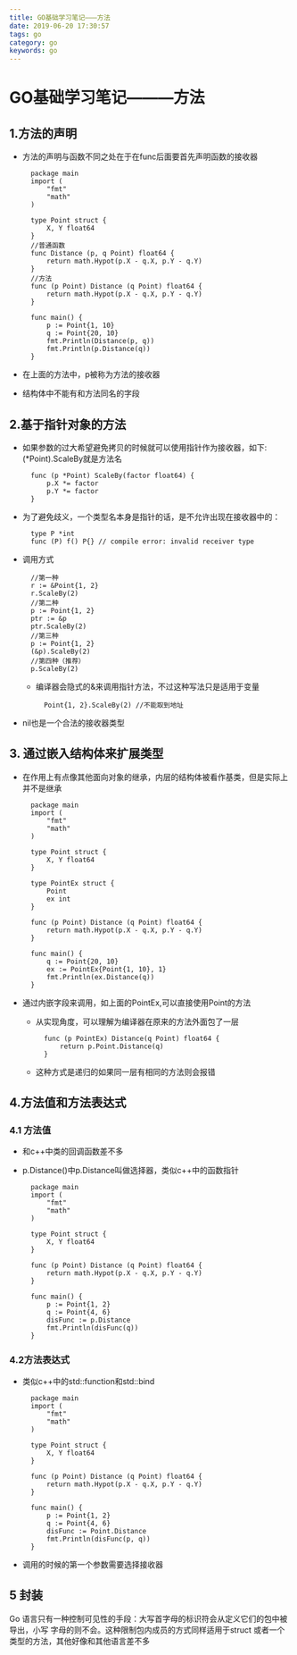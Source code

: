 ```yaml
---
title: GO基础学习笔记———方法
date: 2019-06-20 17:30:57
tags: go
category: go
keywords: go
---
```



# GO基础学习笔记———方法

## 1.方法的声明

- 方法的声明与函数不同之处在于在func后面要首先声明函数的接收器
  
        package main
        import (
            "fmt"
            "math"
        )

        type Point struct {
            X, Y float64
        }
        //普通函数
        func Distance (p, q Point) float64 {
            return math.Hypot(p.X - q.X, p.Y - q.Y)
        }
        //方法
        func (p Point) Distance (q Point) float64 {
            return math.Hypot(p.X - q.X, p.Y - q.Y)
        }

        func main() {
            p := Point{1, 10}
            q := Point{20, 10}
            fmt.Println(Distance(p, q))
            fmt.Println(p.Distance(q))
        }

- 在上面的方法中，p被称为方法的接收器
- 结构体中不能有和方法同名的字段

<!--more-->

## 2.基于指针对象的方法

- 如果参数的过大希望避免拷贝的时候就可以使用指针作为接收器，如下:(*Point).ScaleBy就是方法名

        func (p *Point) ScaleBy(factor float64) { 
            p.X *= factor 
            p.Y *= factor 
        }

- 为了避免歧义，一个类型名本身是指针的话，是不允许出现在接收器中的：

        type P *int
        func (P) f() P{} // compile error: invalid receiver type

- 调用方式

        //第一种
        r := &Point{1, 2}
        r.ScaleBy(2)
        //第二种
        p := Point{1, 2}
        ptr := &p
        ptr.ScaleBy(2)
        //第三种
        p := Point{1, 2}
        (&p).ScaleBy(2)
        //第四种（推荐）
        p.ScaleBy(2)

    - 编译器会隐式的&来调用指针方法，不过这种写法只是适用于变量

            Point{1, 2}.ScaleBy(2) //不能取到地址

- nil也是一个合法的接收器类型

## 3. 通过嵌入结构体来扩展类型

- 在作用上有点像其他面向对象的继承，内层的结构体被看作基类，但是实际上并不是继承


        package main
        import (
            "fmt"
            "math"
        )

        type Point struct {
            X, Y float64
        }

        type PointEx struct {
            Point
            ex int
        }

        func (p Point) Distance (q Point) float64 {
            return math.Hypot(p.X - q.X, p.Y - q.Y)
        }

        func main() {
            q := Point{20, 10}
            ex := PointEx{Point{1, 10}, 1}
            fmt.Println(ex.Distance(q))
        }

- 通过内嵌字段来调用，如上面的PointEx,可以直接使用Point的方法
    - 从实现角度，可以理解为编译器在原来的方法外面包了一层

            func (p PointEx) Distance(q Point) float64 { 
                return p.Point.Distance(q) 
            } 

    - 这种方式是递归的如果同一层有相同的方法则会报错

## 4.方法值和方法表达式

### 4.1 方法值

- 和c++中类的回调函数差不多
- p.Distance()中p.Distance叫做选择器，类似c++中的函数指针

        package main
        import (
            "fmt"
            "math"
        )

        type Point struct {
            X, Y float64
        }

        func (p Point) Distance (q Point) float64 {
            return math.Hypot(p.X - q.X, p.Y - q.Y)
        }

        func main() {
            p := Point{1, 2}
            q := Point{4, 6}
            disFunc := p.Distance
            fmt.Println(disFunc(q))
        }

### 4.2方法表达式

- 类似c++中的std::function和std::bind

        package main
        import (
            "fmt"
            "math"
        )

        type Point struct {
            X, Y float64
        }

        func (p Point) Distance (q Point) float64 {
            return math.Hypot(p.X - q.X, p.Y - q.Y)
        }

        func main() {
            p := Point{1, 2}
            q := Point{4, 6}
            disFunc := Point.Distance
            fmt.Println(disFunc(p, q))
        }

- 调用的时候的第一个参数需要选择接收器

## 5 封装

Go 语言只有一种控制可见性的手段：大写首字母的标识符会从定义它们的包中被导出，小写
字母的则不会。这种限制包内成员的方式同样适用于struct 或者一个类型的方法，其他好像和其他语言差不多